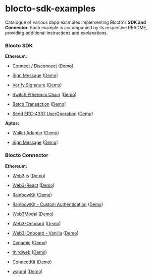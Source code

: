 # blocto-sdk-examples

Catalogue of various dapp examples implementing Blocto's **SDK and Connector**. Each example is accompanied by its respective README, providing additional instructions and explanations.

### Blocto SDK

**Ethereum:**

- [Connect / Disconnect](https://github.com/blocto/blocto-sdk-examples/tree/main/with-evm-blocto-connect) ([Demo](https://codesandbox.io/s/github/blocto/blocto-sdk-examples/tree/main/with-evm-blocto-connect))

- [Sign Message](https://github.com/blocto/blocto-sdk-examples/tree/main/with-evm-blocto-sign) ([Demo](https://codesandbox.io/s/github/blocto/blocto-sdk-examples/tree/main/with-evm-blocto-sign))

- [Verify Signature](https://github.com/blocto/blocto-sdk-examples/tree/main/with-evm-blocto-verify-sign) ([Demo](https://codesandbox.io/s/github/blocto/blocto-sdk-examples/tree/main/with-evm-blocto-verify-sign))

- [Switch Ethereum Chain](https://github.com/blocto/blocto-sdk-examples/tree/main/with-evm-blocto-switch-chain) ([Demo](https://codesandbox.io/s/github/blocto/blocto-sdk-examples/tree/main/with-evm-blocto-switch-chain))

- [Batch Transaction](https://github.com/blocto/blocto-sdk-examples/tree/main/with-evm-blocto-batch-transaction) ([Demo](https://codesandbox.io/s/github/blocto/blocto-sdk-examples/tree/main/with-evm-blocto-batch-transaction))

- [Send ERC-4337 UserOperation](https://github.com/blocto/blocto-sdk-examples/tree/main/with-evm-blocto-send-useroperation) ([Demo](https://codesandbox.io/s/github/blocto/blocto-sdk-examples/tree/main/with-evm-blocto-send-useroperation))

**Aptos:**

- [Wallet Adapter](https://github.com/blocto/blocto-sdk-examples/tree/main/with-aptos-adapter) ([Demo](https://codesandbox.io/s/github/blocto/blocto-sdk-examples/tree/main/with-aptos-adapter))

- [Sign Message](https://github.com/blocto/blocto-sdk-examples/tree/main/with-aptos-blocto-sign) ([Demo](https://codesandbox.io/s/github/blocto/blocto-sdk-examples/tree/main/with-aptos-blocto-sign))


### Blocto Connector

**Ethereum:**

- [Web3.js](https://github.com/blocto/blocto-sdk-examples/tree/main/with-web3js-playground) ([Demo](https://codesandbox.io/s/github/blocto/blocto-sdk-examples/tree/main/with-web3js-playground))

- [Web3-React](https://github.com/blocto/blocto-sdk-examples/tree/main/with-evm-web3-react-next) ([Demo](https://codesandbox.io/s/github/blocto/blocto-sdk-examples/tree/main/with-evm-web3-react-next))

- [RainbowKit](https://github.com/blocto/blocto-sdk-examples/tree/main/with-evm-rainbowkit) ([Demo](https://codesandbox.io/s/github/blocto/blocto-sdk-examples/tree/main/with-evm-rainbowkit))

- [RainbowKit - Custom Authentication](https://github.com/blocto/blocto-sdk-examples/tree/main/with-evm-rainbowkit-custom-authentication) ([Demo](https://codesandbox.io/s/github/blocto/blocto-sdk-examples/tree/main/with-evm-rainbowkit-custom-authentication))

- [Web3Modal](https://github.com/blocto/blocto-sdk-examples/tree/main/with-evm-web3modal) ([Demo](https://codesandbox.io/s/github/blocto/blocto-sdk-examples/tree/main/with-evm-web3modal))

- [Web3-Onboard](https://github.com/blocto/blocto-sdk-examples/tree/main/with-evm-web3onboard) ([Demo](https://codesandbox.io/s/github/blocto/blocto-sdk-examples/tree/main/with-evm-web3onboard))

- [Web3-Onboard - Vanilla](https://github.com/blocto/blocto-sdk-examples/tree/main/with-evm-web3onboard-vanilla) ([Demo](https://codesandbox.io/s/github/blocto/blocto-sdk-examples/tree/main/with-evm-web3onboard-vanilla))

- [Dynamic](https://github.com/blocto/blocto-sdk-examples/tree/main/with-evm-dynamic) ([Demo](https://codesandbox.io/s/github/blocto/blocto-sdk-examples/tree/main/with-evm-dynamic))

- [thirdweb](https://github.com/blocto/blocto-sdk-examples/tree/main/with-evm-thirdweb) ([Demo](https://codesandbox.io/s/github/blocto/blocto-sdk-examples/tree/main/with-evm-thirdweb))

- [ConnectKit](https://github.com/blocto/blocto-sdk-examples/tree/main/with-evm-connectkit) ([Demo](https://codesandbox.io/s/github/blocto/blocto-sdk-examples/tree/main/with-evm-connectkit))

- [wagmi](https://github.com/blocto/blocto-sdk-examples/tree/main/with-evm-wagmi) ([Demo](https://codesandbox.io/s/github/blocto/blocto-sdk-examples/tree/main/with-evm-wagmi))